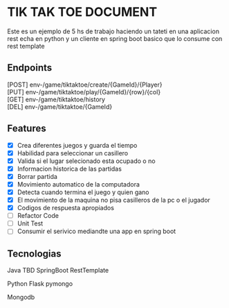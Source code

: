 # TIK TAK TOE DOCUMENT <br>
Este es un ejemplo de 5 hs de trabajo haciendo un tateti en una aplicacion rest echa en python y 
un cliente en spring boot basico que lo consume con rest template
## Endpoints
[POST] env-/game/tiktaktoe/create/{GameId}/{Player} <br>
[PUT]  env-/game/tiktaktoe/play/{GameId}/{row}/{col} <br>
[GET]  env-/game/tiktaktoe/history <br>
[DEL]  env-/game/tiktaktoe/{GameId} <br>

## Features
- [x] Crea diferentes juegos y guarda el tiempo
- [x] Habilidad para seleccionar un casillero
- [x] Valida si el lugar selecionado esta ocupado o no
- [x] Informacion historica de las partidas
- [x] Borrar partida
- [x] Movimiento automatico de la computadora
- [x] Detecta cuando termina el juego y quien gano
- [x] El movimiento de la maquina no pisa casilleros de la pc o el jugador
- [x] Codigos de respuesta apropiados
- [ ] Refactor Code
- [ ] Unit Test
- [ ] Consumir el serivico mediandte una app en spring boot
 
## Tecnologias
Java TBD
	SpringBoot
	RestTemplate
	
Python
	Flask
	pymongo
	
Mongodb	
